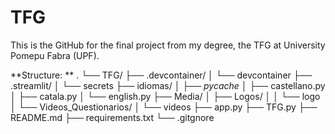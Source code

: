# TFG
This is the GitHub for the final project from my degree, the TFG at University Pomepu Fabra (UPF). 

**Structure: **
.
└── TFG/
    ├── .devcontainer/
    │   └── devcontainer
    ├── .streamlit/
    │   └── secrets
    ├── idiomas/
    │   ├── _pycache_
    │   ├── castellano.py
    │   ├── catala.py
    │   └── english.py
    ├── Media/
    │   ├── Logos/
    │   │   └── logo
    │   └── Videos_Questionarios/
    │       └── videos
    ├── app.py
    ├── TFG.py
    ├── README.md
    ├── requirements.txt
    └── .gitgnore
